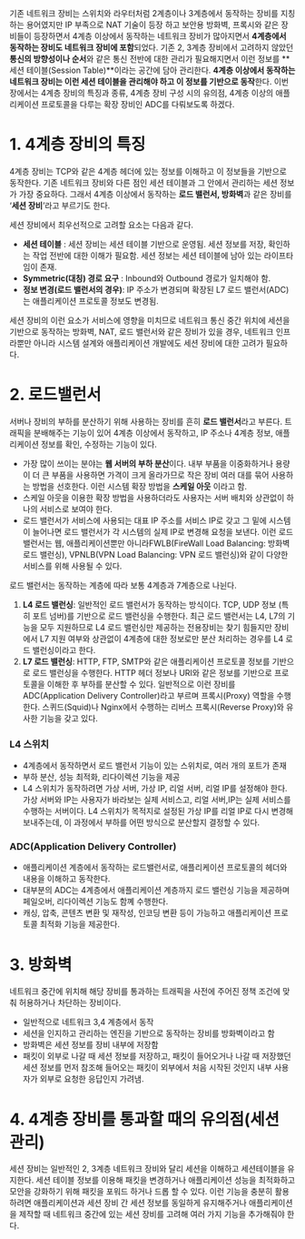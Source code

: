 기존 네트워크 장비는 스위치와 라우터처럼 2계층이나 3계층에서 동작하는 장비를 지칭하는 용어였지만 IP 부족으로 NAT 기술이 등장 하고 보안용 방화벽, 프록시와 같은 장비들이 등장하면서 4계층 이상에서 동작하는 네트워크 장비가 많아지면서 **4계층에서 동작하는 장비도 네트워크 장비에 포함**되었다. 기존 2, 3계층 장비에서 고려하지 않았던 **통신의 방향성이나 순서**와 같은 통신 전반에 대한 관리가 필요해지면서 이런 정보를 **세션 테이블(Session Table)**이라는 공간에 담아 관리한다. **4계층 이상에서 동작하는 네트워크 장비는 이런 세션 테이블을 관리해야 하고 이 정보를 기반으로 동작**한다.
이번 장에서는 4계층 장비의 특징과 종류, 4계층 장비 구성 시의 유의점, 4계층 이상의 애플리케이션 프로토콜을 다루는 확장 장비인 ADC를 다뤄보도록 하겠다.

# 1. 4계층 장비의 특징

4계층 장비는 TCP와 같은 4계층 헤더에 있는 정보를 이해하고 이 정보들을 기반으로 동작한다. 기존 네트워크 장비와 다른 점인 세션 테이블과 그 안에서 관리하는 세션 정보가 가장 중요하다. 그래서 4계층 이상에서 동작하는 **로드 밸런서, 방화벽**과 같은 장비를 ‘**세션 장비**’라고 부르기도 한다.

세션 장비에서 최우선적으로 고려할 요소는 다음과 같다.

- **세션 테이블** : 세션 장비는 세션 테이블 기반으로 운영됨. 세션 정보를 저장, 확인하는 작업 전반에 대한 이해가 필요함. 세션 정보는 세션 테이블에 남아 있는 라이프타임이 존재.
- **Symmetric(대칭) 경로 요구** : Inbound와 Outbound 경로가 일치해야 함.
- **정보 변경(로드 밸런서의 경우)**: IP 주소가 변경되며 확장된 L7 로드 밸런서(ADC)는 애플리케이션 프로토콜 정보도 변경됨.

세션 장비의 이런 요소가 서비스에 영향을 미치므로 네트워크 통신 중간 위치에 세션을 기반으로 동작하는 방화벽, NAT, 로드 밸런서와 같은 장비가 있을 경우, 네트워크 인프라뿐만 아니라 시스템 설계와 애플리케이션 개발에도 세션 장비에 대한 고려가 필요하다. 

# 2. 로드밸런서

서버나 장비의 부하를 분산하기 위해 사용하는 장비를 흔히 **로드 밸런서**라고 부른다. 트래픽을 분배해주는 기능이 있어 4계층 이상에서 동작하고, IP 주소나 4계층 정보, 애플리케이션 정보를 확인, 수정하는 기능이 있다. 

- 가장 많이 쓰이는 분야는 **웹 서버의 부하 분산**이다. 내부 부품을 이중화하거나 용량이 더 큰 부품을 사용하면 가격이 크게 올라가므로 작은 장비 여러 대를 묶어 사용하는 방법을 선호한다. 이런 시스템 확장 방법을 **스케일 아웃** 이라고 함.
- 스케일 아웃을 이용한 확장 방법을 사용하더라도 사용자는 서버 배치와 상관없이 하나의 서비스로 보여야 한다.
- 로드 밸런서가 서비스에 사용되는 대표 IP 주소를 서비스 IP로 갖고 그 밑에 시스템이 늘어나면 로드 밸런서가 각 시스템의 실제 IP로 변경해 요청을 보낸다. 이런 로드 밸런서는 웹, 애플리케이션뿐만 아니라FWLB(FireWall Load Balancing: 방화벽 로드 밸런싱), VPNLB(VPN Load Balancing: VPN 로드 밸런싱)와 같이 다양한 서비스를 위해 사용될 수 있다.

로드 밸런서는 동작하는 계층에 따라 보통 4계층과 7계층으로 나뉜다.
1) **L4 로드 밸런싱**: 일반적인 로드 밸런서가 동작하는 방식이다. TCP, UDP 정보 (특히 포트 넘버)를 기반으로 로드 밸런싱을 수행한다. 최근 로드 밸런서는 L4, L7의 기능을 모두 지원하므로 L4 로드 밸런싱만 제공하는 전용장비는 찾기 힘들지만 장비에서 L7 지원 여부와 상관없이 4계층에 대한 정보로만 분산 처리하는 경우를 L4 로드 밸런싱이라고 한다.
2) **L7 로드 밸런싱**: HTTP, FTP, SMTP와 같은 애플리케이션 프로토콜 정보를 기반으로 로드 밸런싱을 수행한다. HTTP 헤더 정보나 URI와 같은 정보를 기반으로 프로토콜을 이해한 후 부하를 분산할 수 있다. 일반적으로 이런 장비를 ADC(Application Delivery Controller)라고 부르며 프록시(Proxy) 역할을 수행한다. 스퀴드(Squid)나 Nginx에서 수행하는 리버스 프록시(Reverse Proxy)와 유사한 기능을 갖고 있다.

### L4 스위치

- 4계층에서 동작하면서 로드 밸런서 기능이 있는 스위치로, 여러 개의 포트가 존재
- 부하 분산, 성능 최적화, 리다이렉션 기능을 제공
- L4 스위치가 동작하려면 가상 서버, 가상 IP, 리얼 서버, 리얼 IP를 설정해야 한다. 가상 서버와 IP는 사용자가 바라보는 실제 서비스고, 리얼 서버,IP는 실제 서비스를 수행하는 서버이다. L4 스위치가 목적지로 설정된 가상 IP를 리얼 IP로 다시 변경해 보내주는데, 이 과정에서 부하를 어떤 방식으로 분산할지 결정할 수 있다.

### ADC(Application Delivery Controller)

- 애플리케이션 계층에서 동작하는 로드밸런서로, 애플리케이션 프로토콜의 헤더와 내용을 이해하고 동작한다.
- 대부분의 ADC는 4계층에서 애플리케이션 계층까지 로드 밸런싱 기능을 제공하며 페일오버, 리다이렉션 기능도 함꼐 수행한다.
- 캐싱, 압축, 콘텐츠 변환 및 재작성, 인코딩 변환 등이 가능하고 애플리케이션 프로토콜 최적화 기능을 제공한다.

# 3. 방화벽

네트워크 중간에 위치해 해당 장비를 통과하는 트래픽을 사전에 주어진 정책 조건에 맞춰 허용하거나 차단하는 장비이다.

- 일반적으로 네트워크 3,4 계층에서 동작
- 세션을 인지하고 관리하는 엔진을 기반으로 동작하는 장비를 방화벽이라고 함
- 방화벽은 세션 정보를 장비 내부에 저장함
- 패킷이 외부로 나갈 때 세션 정보를 저장하고, 패킷이 들어오거나 나갈 때 저장했던 세션 정보를 먼저 참조해 들어오는 패킷이 외부에서 처음 시작된 것인지 내부 사용자가 외부로 요청한 응답인지 가려냄.

# 4. 4계층 장비를 통과할 때의 유의점(세션 관리)

세션 장비는 일반적인 2, 3계층 네트워크 장비와 달리 세션을 이해하고 세션테이블을 유지한다. 세션 테이블 정보를 이용해 패킷을 변경하거나 애플리케이션 성능을 최적화하고 모안을 강화하기 위해 패킷을 포워드 하거나 드롭 할 수 있다. 이런 기능을 충분히 활용하려면 애플리케이션과 세션 장비 간 세션 정보를 동일하게 유지해주거나 애플리케이션을 제작할 때 네트워크 중간에 있는 세션 장비를 고려해 여러 가지 기능을 추가해줘야 한다.